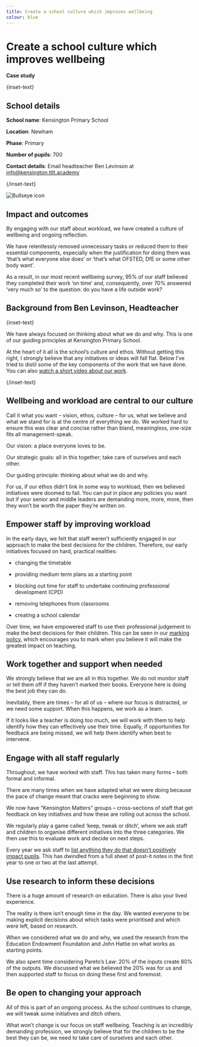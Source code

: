 ```yaml
---
title: Create a school culture which improves wellbeing
colour: blue
---
```


# Create a school culture which improves wellbeing

<strong class="govuk-tag">Case study</strong>

{inset-text}

## School details

**School name**: Kensington Primary School     

**Location**: Newham

**Phase**: Primary

**Number of pupils**: 700

**Contact details**: Email headteacher Ben Levinson at <info@kensington.ttlt.academy> 

{/inset-text}

<div class="govuk-grid-row dfe-width-container">
  <div class="govuk-grid-column-full">
    <div class="info-box">
      <div class="info-box__corner">
        <img src="/assets/images/bullseye.svg" alt="Bullseye icon">
      </div>
      <h2 class="govuk-heading-m">
        Impact and outcomes
      </h2>
      <p>
        By engaging with our staff about workload, we have created a culture of wellbeing and ongoing reflection.  
      </p>
      <p>
        We have relentlessly removed unnecessary tasks or reduced them to their essential components, especially when the justification for doing them was ‘that’s what everyone else does’ or ‘that’s what OFSTED, DfE or some other body want’.  
      </p>
      <p>
        As a result, in our most recent wellbeing survey, 95% of our staff believed they completed their work ‘on time’ and, consequently, over 70% answered ‘very much so’ to the question: do you have a life outside work?  
      </p>
    </div>
  </div>
</div>

## Background from Ben Levinson, Headteacher

{inset-text}

We have always focused on thinking about what we do and why. This is one of our guiding principles at Kensington Primary School.  

At the heart of it all is the school’s culture and ethos. Without getting this right, I strongly believe that any initiatives or ideas will fall flat. Below I’ve tried to distil some of the key components of the work that we have done. You can also [watch a short video about our work](https://www.youtube.com/watch?v=7A69oyTaCX4).  

{/inset-text}

## Wellbeing and workload are central to our culture 

Call it what you want – vision, ethos, culture – for us, what we believe and what we stand for is at the centre of everything we do. We worked hard to ensure this was clear and concise rather than bland, meaningless, one-size fits all management-speak.  

Our vision: a place everyone loves to be. 

Our strategic goals: all in this together; take care of ourselves and each other. 

Our guiding principle: thinking about what we do and why. 

For us, if our ethos didn’t link in some way to workload, then we believed initiatives were doomed to fail. You can put in place any policies you want but if your senior and middle leaders are demanding more, more, more, then they won’t be worth the paper they’re written on. 

## Empower staff by improving workload 

In the early days, we felt that staff weren’t sufficiently engaged in our approach to make the best decisions for the children. Therefore, our early initiatives focused on hard, practical realities:  

* changing the timetable 

* providing medium term plans as a starting point 

* blocking out time for staff to undertake continuing professional development (CPD) 

* removing telephones from classrooms 

* creating a school calendar 

Over time, we have empowered staff to use their professional judgement to make the best decisions for their children. This can be seen in our [marking policy](/workload-reduction-toolkit/address-workload-issues/feedback-and-marking/improve-how-you-give-feedback-to-primary-pupils/), which encourages you to mark when you believe it will make the greatest impact on teaching.  

## Work together and support when needed 

We strongly believe that we are all in this together. We do not monitor staff or tell them off if they haven’t marked their books. Everyone here is doing the best job they can do.  

Inevitably, there are times – for all of us – where our focus is distracted, or we need some support. When this happens, we work as a team.  

If it looks like a teacher is doing too much, we will work with them to help identify how they can effectively use their time. Equally, if opportunities for feedback are being missed, we will help them identify when best to intervene. 

## Engage with all staff regularly 

Throughout, we have worked with staff. This has taken many forms – both formal and informal.  

There are many times when we have adapted what we were doing because the pace of change meant that cracks were beginning to show.  

We now have “Kensington Matters” groups – cross-sections of staff that get feedback on key initiatives and how these are rolling out across the school.  

We regularly play a game called ‘keep, tweak or ditch’, where we ask staff and children to organise different initiatives into the three categories. We then use this to evaluate work and decide on next steps.  

Every year we ask staff to [list anything they do that doesn’t positively impact pupils](/workload-reduction-toolkit/identify-workload-issues/prioritise-change-using-impact-graphs). This has dwindled from a full sheet of post-it notes in the first year to one or two at the last attempt. 

## Use research to inform these decisions 

There is a huge amount of research on education. There is also your lived experience. 

The reality is there isn’t enough time in the day. We wanted everyone to be making explicit decisions about which tasks were prioritised and which were left, based on research. 

When we considered what we do and why, we used the research from the Education Endowment Foundation and John Hattie on what works as starting points.  

We also spent time considering Pareto’s Law: 20% of the inputs create 80% of the outputs. We discussed what we believed the 20% was for us and then supported staff to focus on doing these first and foremost.  

## Be open to changing your approach 

All of this is part of an ongoing process. As the school continues to change, we will tweak some initiatives and ditch others.  

What won’t change is our focus on staff wellbeing. Teaching is an incredibly demanding profession, we strongly believe that for the children to be the best they can be, we need to take care of ourselves and each other. 